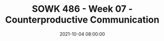 ---
layout: single_presentation
name: sowk-486-week-07-counterproductive-communication.md
title: "SOWK 486 - Week 07 - Counterproductive Communication"
date:  2021-10-04 08:00:00
presentation_id: 67lXrZ
permalink: /67lXrZ/
redirect_from:
  - /presentations/67lXrZ/sowk-486-week-07-counterproductive-communication
slides: 
  - slide_name: deck-7272-large-0.jpeg
    slide_text: >
      <h1>SOWK 486 Fall 2021 Planning: Class 07</h1>
      <p><strong>Week 07</strong>: 10/06/21
      <strong>Content</strong>: Counterproductive Communication
      <strong>Reading</strong>: Hepworth et al. (2017) chapter seven
      <strong>Due</strong>:</p>
      <ul>
      <li>
      <a href="https://myheritage.heritage.edu/ICS/Academics/SOWK/SOWK_486W/2122_FA-SOWK_486W-3/Coursework.jnz?portlet=Coursework&amp;screen=AssignmentDetailView&amp;screenType=change&amp;id=628f4965-32e8-45ad-be98-fea3ffb5b832" target="_blank" rel="noopener">A-02: Reading Quiz for chapter seven</a> is due at 5:30 PM before class via <em>My Heritage</em>
      </li>
      <li>
      <a href="https://myheritage.heritage.edu/ICS/Academics/SOWK/SOWK_486W/2122_FA-SOWK_486W-3/Coursework.jnz?portlet=Coursework&amp;screen=AssignmentDetailView&amp;screenType=change&amp;id=f2030963-3ceb-4edf-ae4d-971fde3bfdc5" target="_blank" rel="noopener">A-03: Theory and Practice Integrative Paper</a> due Friday 10/08/21 at 11:55 PM via <em>My Heritage</em>
      </li>
      </ul>
      
  - slide_name: deck-7272-large-1.jpeg
    slide_text: >
      <p>[Whole Class Activity] Watch the video clip.</p>
      <blockquote>
      <p>Sheldon uses some counterproductive communication patterns. While, with the relationship that Sheldon has with Penny, he seems to be effective. Today we are spending time talking about some of the what not to do.</p>
      </blockquote>
      
  - slide_name: deck-7272-large-2.jpeg
    slide_text: >
      <ul>
      <li>Nonverbal communication</li>
      <li>Verbal communication</li>
      <li>Review and practice with some furthering skills</li>
      <li>Barriers to communication</li>
      </ul>
      
  - slide_name: deck-7272-large-3.jpeg
    slide_text: >
      <blockquote>
      <p>How we manage and deal with verbal and non verbal behavior has a lot to do with how we are able to communicate.
      <p> [Discussion] Who has seen Lie to Me?</p>
      </blockquote>
      <blockquote>
      <p>[Activity] Watch Lie to Me Intro video</p>
      </blockquote>
      <blockquote>
      <p>Lie to Me is not actually exactly accurate, but there is some truth.</p>
      </blockquote>
      <ul>
      <li>Human interaction and communication involve both verbal and nonverbal behavior.</li>
      <li>Verbal behavior is what is being said.</li>
      <li>Non verbal behavior is communication in ways other than spoken words.</li>
      <li>People communicate by…
      <ul>
      <li>Facial expressions</li>
      <li>Hand movements</li>
      <li>Eye contact</li>
      <li>Sitting position</li>
      <li>Proximity</li>
      </ul>
      </li>
      <li>Any aspect of a person’s presence that conveys ideas or information without being spoken is nonverbal communication.</li>
      </ul>
      
  - slide_name: deck-7272-large-4.jpeg
    slide_text: >
      <blockquote>
      <p>Any aspect of a person’s presence that conveys ideas or information without being spoken is nonverbal communication. In communication in general, there are six basic parts of communication:</p>
      </blockquote>
      <ol>
      <li>Attentive listening</li>
      <li>Eye contact</li>
      <li>Facial expressions</li>
      <li>Body positioning</li>
      <li>Paraverbal</li>
      <li>Verbal</li>
      </ol>
      <blockquote>
      <p>As we think about these verbal and non verbal aspects, we should also be thinking about this threefold task:</p>
      </blockquote>
      <p>(1) to assess your repetitive nonverbal behaviors
      (2) to eliminate nonverbal styles that hinder effective communication
      (3) to sustain and perhaps increase desirable nonverbal behaviors</p>
      
  - slide_name: deck-7272-large-5.jpeg
    slide_text: >
      <blockquote>
      <p>The opposite of talking isn’t listening. The opposite of talking is waiting.
      ~ Fran Lebowitz</p>
      </blockquote>
      <blockquote>
      <p>Attentive listening implies more than just audio reception of the words that are said.  It focuses on comprehending  the meaning of what is said. This can be called physical attending.</p>
      </blockquote>
      <p>It takes really focusing on the person that you are talking to.</p>
      
  - slide_name: deck-7272-large-6.jpeg
    slide_text: >
      <p>Recommended</p>
      <ul>
      <li>Arms and hands moderately expressive; appropriate gestures</li>
      <li>Body leaning slightly forward; attentive but relaxed</li>
      </ul>
      <p>Not Recommended</p>
      <ul>
      <li>Rigid body position; arms tightly folded</li>
      <li>Body turned at an angle to client</li>
      <li>Fidgeting with hands</li>
      <li>Squirming or rocking in chair</li>
      <li>Leaning back or placing feet on desk</li>
      <li>Hand or fingers over mouth</li>
      <li>Pointing finger for emphasis</li>
      </ul>
      
  - slide_name: deck-7272-large-7.jpeg
    slide_text: >
      <blockquote>
      <p>We don’t want to have no eye contact and we don’t want to have constant eye contact. We want to have moderate eye contact, which is somewhere in between no eye contact and constant eye contact.</p>
      </blockquote>
      <p>Not extremes…</p>
      <ul>
      <li>
      <p>No Eye Contact</p>
      </li>
      <li>
      <p>Constant Eye Contact</p>
      </li>
      <li>
      <p>Moderate Eye Contact</p>
      </li>
      <li>
      <p>Purpose</p>
      <ul>
      <li>Eye contact is important in establishing rapport with clients.</li>
      </ul>
      </li>
      <li>
      <p>Variability</p>
      <ul>
      <li>It is important to remember that eye contact varies among different cultural backgrounds.</li>
      </ul>
      </li>
      <li>
      <p>Significance</p>
      <ul>
      <li>The inability to make eye contact could mean that someone is afraid or insecure, it might also imply disinterest or dishonesty.</li>
      <li>On the other hand maintaining constant eye contact can be intimidating or make someone uncomfortable.</li>
      <li>Eye contact is a complex nonverbal behavior.</li>
      </ul>
      </li>
      </ul>
      
  - slide_name: deck-7272-large-8.jpeg
    slide_text: >
      <blockquote>
      <p>[Activity] What emotion are each of these facial features expressing?</p>
      </blockquote>
      <ul>
      <li>Like everything in SW, It’s about self evaluation
      <ul>
      <li>Not only are are we looking at the facial features or affect of the client, but become aware of our own.</li>
      <li>Are our facial expressions corresponding with our other nonverbal behavior and what we are saying?</li>
      </ul>
      </li>
      <li>Facial expressions provide an excellent means of communication.</li>
      <li>Facial expressions can be used to reinforce what is said verbally and emphasize the fact that you mean what you say.</li>
      <li>We need to be concerned about if we have incongruence and leakage (e.g. feelings about client leaked out)</li>
      </ul>
      
  - slide_name: deck-7272-large-9.jpeg
    slide_text: >
      <blockquote>
      <p>For both facial features and eye contact the following are the recommendations based in the Hepworth et al. (2017) text.</p>
      </blockquote>
      <p>Recommended</p>
      <ul>
      <li>Direct eye contact (except when culturally proscribed)</li>
      <li>Warmth and concern reflected in facial expression</li>
      <li>Eyes at same level as client’s</li>
      <li>Appropriately varied and animated facial expressions</li>
      <li>Mouth relaxed; occasional smiles</li>
      </ul>
      <p>Not Recommended</p>
      <ul>
      <li>Avoidance of eye contact</li>
      <li>Staring or fixating on person or object</li>
      <li>Lifting eyebrow critically</li>
      <li>Eye level higher or lower than client’s</li>
      <li>Nodding head excessively</li>
      <li>Yawning</li>
      <li>Frozen or rigid facial expressions</li>
      <li>Inappropriate slight smile</li>
      <li>Pursing or biting lips</li>
      </ul>
      
  - slide_name: deck-7272-large-10.jpeg
    slide_text: >
      <blockquote>
      <p>[Activity] Class participant to demonstrate space. (Clinicians should be at the closer end of social)</p>
      </blockquote>
      <ul>
      <li>Distance
      <ul>
      <li>The use of personal space or distance between you and the client is a part of body positioning.</li>
      </ul>
      </li>
      <li>Psychomotor behavior (Body Positioning)
      <ul>
      <li>Body movement and positioning also provide information to others.</li>
      <li>Being tense or relaxed. This is noted in your body position.</li>
      </ul>
      </li>
      <li>Tension vs. Relaxed Positions</li>
      </ul>
      <blockquote>
      <p>When working with clients it is important how you present yourself nonverbally.</p>
      </blockquote>
      <blockquote>
      <p>[Activity] Have a student act out what it might look like to be tense vs. relaxed.</p>
      </blockquote>
      <ul>
      <li>Tension
      <ul>
      <li>Extreme tension could convey lack of confidence or excessive nervousness.</li>
      <li>It could cause distance between you and the client and they may have a difficult time feeling comfortable or trusting you.</li>
      </ul>
      </li>
      <li>Relaxed
      <ul>
      <li>But on the other hand being too relaxed could give the impression that you do not care much about what happens</li>
      <li>It could damage your professional credibility.</li>
      </ul>
      </li>
      </ul>
      
  - slide_name: deck-7272-large-11.jpeg
    slide_text: >
      <p>Recommended</p>
      <ul>
      <li>Three to five feet between chairs</li>
      </ul>
      <p>Not recommended</p>
      <ul>
      <li>Excessive closeness or distance</li>
      <li>Talking across desk or other barrier</li>
      </ul>
      
  - slide_name: deck-7272-large-12.jpeg
    slide_text: >
      <blockquote>
      <p>Paraverbal communication is the how we say the things we say, not the words we use.</p>
      </blockquote>
      <blockquote>
      <p>[Discussion] What is each</p>
      </blockquote>
      <p>[Whole Class Activity] “How can I help you?” Have class members repeat the phrase with varying emphasis.</p>
      <ul>
      <li>Tone</li>
      <li>Volume</li>
      <li>Cadence</li>
      </ul>
      
  - slide_name: deck-7272-large-13.jpeg
    slide_text: >
      <p>[Whole Class Activity] Have students go around and put emphasis on different words in the sentence “how can I help you.”</p>
      
  - slide_name: deck-7272-large-14.jpeg
    slide_text: >
      <p>Recommended</p>
      <ul>
      <li>Clearly audible but not loud</li>
      <li>Warmth in tone of voice</li>
      <li>Voice modulated to reflect nuances of feeling and emotional tone of client messages</li>
      <li>Moderate speech tempo</li>
      </ul>
      <p>Not Recommended</p>
      <ul>
      <li>Mumbling or speaking inaudibly</li>
      <li>Monotonic voice</li>
      <li>Halting speech</li>
      <li>Frequent grammatical errors</li>
      <li>Prolonged silences</li>
      <li>Excessively animated speech</li>
      <li>Slow, rapid, or staccato speech</li>
      <li>Nervous laughter</li>
      <li>Consistent clearing of throat</li>
      <li>Speaking loudly</li>
      </ul>
      
  - slide_name: deck-7272-large-15.jpeg
    slide_text: >
      <blockquote>
      <p>There can be barriers to verbal communication through the messages we try to send in our verbal communication.</p>
      </blockquote>
      <blockquote>
      <p>Every time we communicate a message with another person or group of people, there is an intent and an impact. At both of these levels, there can be barriers.</p>
      </blockquote>
      <ul>
      <li>
      <p>Message</p>
      </li>
      <li>
      <p>Barriers in …</p>
      </li>
      <li>
      <p>Intent</p>
      </li>
      <li>
      <p>Impact</p>
      </li>
      <li>
      <p>In Intent</p>
      <ul>
      <li>The client may be using words, phrases, or concepts that are not clear to you.</li>
      <li>The client may be saying something vague, and their intent is not what you interpret.</li>
      </ul>
      </li>
      <li>
      <p>In Environment</p>
      <ul>
      <li>Thinking what your going to say next</li>
      <li>Phones ringing</li>
      <li>Home visits</li>
      <li>Children</li>
      </ul>
      </li>
      <li>
      <p>In Impact</p>
      <ul>
      <li>Concerns regarding crisis</li>
      <li>Personal problems</li>
      <li>Biases</li>
      </ul>
      </li>
      </ul>
      
  - slide_name: deck-7272-large-16.jpeg
    slide_text: >
      <blockquote>
      <p>in the LaGravenese (2007) the <em>Freedom Writers</em> this character shares an intense story from his journal. We are going to watch this short video clip and then talk about reflective responding as an activity. I want to use this clip as a way of considering responding</p>
      </blockquote>
      <p>[Whole Class Activity] Watch the video clip</p>
      <blockquote>
      <p>We will often have clients that just share really difficult things such as this. Often there is no best response… and our best response might vary depending. It might be as simple as “thank you for sharing…”</p>
      </blockquote>
      <p>Reference:
      LaGravenese, R. (2007, January 5). <em>Freedom Writers</em> [Drama]. Paramount Pictures.</p>
      
  - slide_name: deck-7272-large-17.jpeg
    slide_text: >
      <blockquote>
      <p>One way of responding to a difficult story, such as the freedom writer clip we watch is through reflective responding. Lets talk about what each of these are:</p>
      </blockquote>
      <p>There are two basic types of of reflection:</p>
      <ol>
      <li>
      <strong>Reflection of Content</strong>: emphasize the cognitive aspects of client messages, such as situations, ideas, objects, or persons (Hackney &amp; Cormier, 2005).</li>
      <li>
      <strong>Reflection of Affect</strong>: focus attention on the affective part of the communication (Cormier, Nurius, &amp; Osborn, 2009). In reflections of affect, social workers relate with responses that accurately capture clients’ affect and help them reflect on and sort through their feelings</li>
      </ol>
      <p>Sometimes you see things such as paraphrasing, parroting, etc.</p>
      <p>Reflection can take the form of the following forms:</p>
      <ul>
      <li>
      <strong>Simple reflections</strong>, which identify the emotions expressed by the client, are carried over from nondirective, client-centered counseling</li>
      </ul>
      <blockquote>
      <p>Showing up at school that first day sounds like you were very anxious.</p>
      </blockquote>
      <ul>
      <li>
      <strong>Complex reflections</strong> go beyond what the client has directly stated or implied, adding substantial meaning or emphasis to convey a more complex picture</li>
      </ul>
      <blockquote>
      <p>Showing up at school that first day it sounds like you were very anxious, but that you had a lot of determination to go regardless.</p>
      </blockquote>
      <ul>
      <li>
      <strong>Reframing</strong>: is another form of adding content. Here, the social worker puts the client’s response in a different light beyond what the client had considered (Moyers et al., 2003)</li>
      </ul>
      <blockquote>
      <p>When you connected people in your support system, it sounds like it helped you feel more comfortable.</p>
      </blockquote>
      <p>The text also talks about</p>
      <ul>
      <li>Double-sided reflection</li>
      <li>Reflections with a twist</li>
      </ul>
      <p>and I don’t want to focus on those today.</p>
      
  - slide_name: deck-7272-large-18.jpeg
    slide_text: >
      <blockquote>
      <p>I want to spend some time today practicing reflecting responding. You can also be thinking about the other furthering responses in addition to this, but I want you to be thinking specifically about these.</p>
      </blockquote>
      <p>[Small Group Activity] In groups of 3 (maybe four) you will have the opportunity to have a dialog. Talk about any topic that you would like. You will need to be able to talk about the topic for about 5 minutes minimum. It should be something that you are at least somewhat passionate about or has some sort of emotion tied to it. It could be a hobby, an interest, a story. Do the following:</p>
      <ol>
      <li>Assign roles to group members. Observer, interviewer, and interviewee.</li>
      <li>Pick the topic and have the interviewer guide the conversation, intentionally trying to use some reflective responding.</li>
      <li>After 5 minutes, debrief, using the following question (you will have about thee minutes)
      <ul>
      <li>How did it feel as the interviewer to use the techniques</li>
      <li>How did it feel as the interviewee</li>
      <li>What did the observer notice</li>
      </ul>
      </li>
      <li>Switch roles and do it again.</li>
      </ol>
      
  - slide_name: deck-7272-large-19.jpeg
    slide_text: >
      <blockquote>
      <p>Brehm (1972) talked about Reactance (well and had been writing about it since the sixties).</p>
      </blockquote>
      <ul>
      <li>Importance of the freedom</li>
      <li>Magnitude of threat to freedom</li>
      </ul>
      <p>Creates Reactance</p>
      <ul>
      <li>Mental Effects: Perceptual or judgmental changes</li>
      <li>Behavioral Effects: Opposition, aggression, etc.</li>
      </ul>
      
  - slide_name: deck-7272-large-20.jpeg
    slide_text: >
      <blockquote>
      <p>Communication is one area of constant and incremental improvement for everybody. I had an interesting experience when I was living in South America.  I had gone down to Lima to get my camera fixed, and on my bus ride I ran into some problems.</p>
      </blockquote>
      <blockquote>
      <p>Story about trip from Lima to Cusco</p>
      </blockquote>
      <ul>
      <li>From 21 hours to 36 hours</li>
      <li>Protest about governmental officials in province</li>
      <li>People blocking the road, throwing rocks, and painting vehicles</li>
      </ul>
      <blockquote>
      <p>Generally our clients don’t throw rocks at us, but our communication, rapport, and ability to work with our clients will be improved when we reduce our roadblocks to effective communication.</p>
      </blockquote>
      
  - slide_name: deck-7272-large-21.jpeg
    slide_text: >
      <blockquote>
      <p>Gordon, T (2003) Teacher effectiveness training. First Revised Edition. New York: Three Rivers Press</p>
      </blockquote>
      <blockquote>
      <p>While Hepworth lays out 7 different road blocks, Gordon (2003) describes 12 different ones. They are all incorporated in parts of the the ones described by the book. I wanted to spend some time discussing these.</p>
      </blockquote>
      <blockquote>
      <p>[Whole Class Activity] Discuss what each roadblock might look like in communication.</p>
      </blockquote>
      <ol>
      <li>Ordering, directing, commanding</li>
      <li>Warning, admonishing, threatening</li>
      <li>Exhorting, moralizing, preaching</li>
      <li>Advising and giving solutions or suggestions</li>
      <li>Lecturing, teaching, giving logical arguments</li>
      <li>Judging, criticizing, disagreeing, blaming</li>
      </ol>
      <p>-&gt; For information sake, the 7 roadblocks described by Hepworth</p>
      <ol>
      <li>Reassuring, sympathizing, consoling, or excusing</li>
      <li>Advising and giving suggestions or solutions prematurely</li>
      <li>Using sarcasm or employing humor that is distracting or makes light of clients’ problems</li>
      <li>Judging, criticizing, or placing blame</li>
      <li>Trying to convince the client about the right point of view through logical arguments, lecturing, instructing, or arguing</li>
      <li>Analyzing, diagnosing, or making glib or dogmatic interpretations</li>
      <li>Threatening, warning, or counterattacking</li>
      </ol>
      
  - slide_name: deck-7272-large-22.jpeg
    slide_text: >
      <ol start="7">
      <li>Praising, agreeing</li>
      <li>Name calling, ridiculing, shaming</li>
      <li>Interpreting, analyzing, diagnosing</li>
      <li>Reassuring, sympathizing, consoling, supporting</li>
      <li>Probing, questioning, interrogating</li>
      <li>Withdrawing, distracting, humoring, diverting</li>
      </ol>
      <blockquote>
      <p>[Discussion] Do we ever do any of these?</p>
      </blockquote>
      
  - slide_name: deck-7272-large-23.jpeg
    slide_text: >
      <p>[Small Group Activity] Talk with a partner about how you sometimes fall into counter productive communication patters. You do not need to be overly personal, but it is helpful for everybody to recognize that we can improve our communication patterns. Please consider sharing any of the following, you do not have to go though all of the points:</p>
      <ul>
      <li>What counterproductive communication pattern you do</li>
      <li>How have you seen counterproductive communication impact a conversation</li>
      <li>A personal story about counterproductive communication in your life</li>
      <li>A way that you try to use positive communication patters in your life</li>
      </ul>
      
  - slide_name: deck-7272-large-24.jpeg
    slide_text: >
      <blockquote>
      <p>It can be very easy to be in a comfort zone of “safe” topics. These can include social chit chat which tends to foster a social rather than therapeutic relationship.</p>
      </blockquote>
      <ul>
      <li>
      <strong>Discussion of “safe” topics may be utilized to help children or adolescents lower their defenses and risk increasing openness</strong>, thereby assisting social workers to cultivate a quasi-friend role with such clients.</li>
      </ul>
      <blockquote>
      <p>Brief discussion of safe topics may be appropriate:</p>
      </blockquote>
      <ul>
      <li>Getting acquainted phase</li>
      <li>Warm-up period of sessions (can be culturally relevant)</li>
      </ul>
      
presentation_description: >
  <p>Week seven and the topic of counterproductive communication builds on week six, which generally looks at just skills related to communication. Communication happens all of the time, and through both verbal and nonverbal patterns. As social workers, we have an obligation to look at how we are communicating and make an attempt to not be putting up barriers to have communication flow freely. The agenda for class this week is as follows:</p>
  <ul>
  <li>Nonverbal communication</li>
  <li>Verbal communication</li>
  <li>Review and practice with some furthering skills</li>
  <li>Barriers to communication</li>
  </ul>
  
downloadable_slides: deck-7272.pdf
slides_count: 25
header:
  teaser: deck-7272-thumb-0.jpeg
presentation_video:
location: "Heritage University"
tags:
  - Heritage University
  - BASW Program
  - SOWK 486w
---